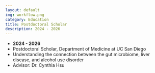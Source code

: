 ```yaml
---
layout: default
img: workflow.png
category: Education
title: Postdoctoral Scholar
description: 2024 - 2026
---
```


* __2024 - 2026__
* Postdoctoral Scholar, Department of Medicine at UC San Diego
* Understanding the connection between the gut microbiome, liver disease, and alcohol use disorder
* Advisor: Dr. Cynthia Hsu
